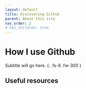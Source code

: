 ```yaml
---
layout: default
title: Discovering Github
parent: About this site
nav_order: 2
# has_children: true
---
```


# How I use Github
Subtitle will go here.
{: .fs-6 .fw-300 }


## Useful resources